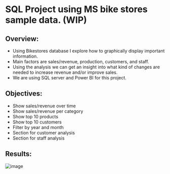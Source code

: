 # SQL Project using MS bike stores sample data. (WIP)

## Overview:

* Using Bikestores database I explore how to graphically display important information.
* Main factors are sales/revenue, production, customers, and staff.
* Using the analysis we can get an insight into what kind of changes are needed to increase revenue and/or improve sales.
* We are using SQL server and Power BI for this project.

## Objectives:

* Show sales/revenue over time
* Show sales/revenue per category
* Show top 10 products
* Show top 10 customers
* Filter by year and month
* Section for customer analysis
* Section for staff analysis

## Results:

![image](https://user-images.githubusercontent.com/126109206/225725193-a23198d2-2449-4137-864b-479cb692e767.png)

